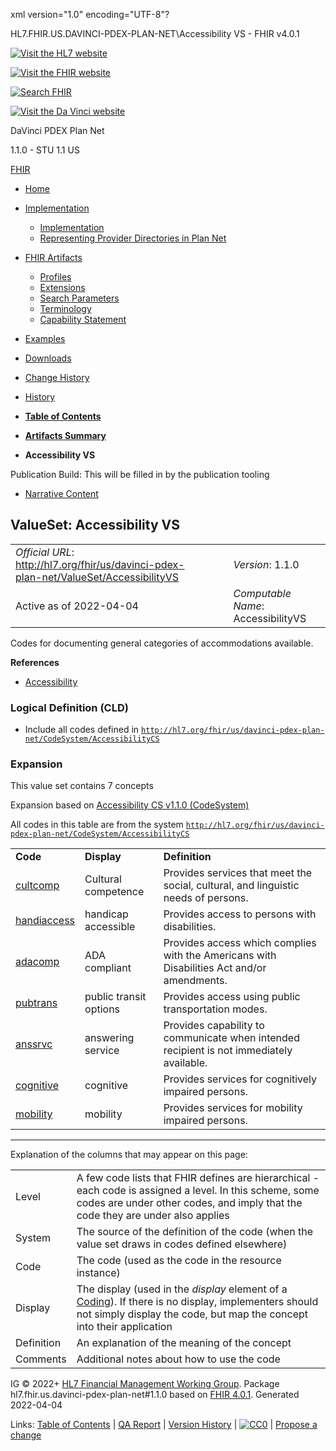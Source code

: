 xml version="1.0" encoding="UTF-8"?

HL7.FHIR.US.DAVINCI-PDEX-PLAN-NET\Accessibility VS - FHIR v4.0.1

[![Visit the HL7 website](assets/images/hl7-logo-header.png)](http://hl7.org)

[![Visit the FHIR website](assets/images/fhir-logo-www.png)](http://hl7.org/fhir)

[![Search FHIR](assets/images/search.png)](searchform.html)

[![Visit the Da Vinci website](assets/images/da-vinci_logo.jpg)](http://hl7.org/about/davinci)

DaVinci PDEX Plan Net

1.1.0 - STU 1.1
US

[FHIR](http://hl7.org/fhir/R4/index.html)

* [Home](index.html)
* [Implementation](#)
  + [Implementation](implementation.html)
  + [Representing Provider Directories in Plan Net](implementation.html#Representing)
* [FHIR Artifacts](#)
  + [Profiles](artifacts.html#3)
  + [Extensions](artifacts.html#4)
  + [Search Parameters](artifacts.html#2)
  + [Terminology](artifacts.html#5)
  + [Capability Statement](artifacts.html#1)
* [Examples](artifacts.html#7)
* [Downloads](downloads.html)
* [Change History](ChangeHistory.html)
* [History](http://www.hl7.org/fhir/us/davinci-pdex-plan-net/history.cfml)

* [**Table of Contents**](toc.html)
* [**Artifacts Summary**](artifacts.html)
* **Accessibility VS**

Publication Build: This will be filled in by the publication tooling

* [Narrative Content](#)

## ValueSet: Accessibility VS

|  |  |  |  |  |
| --- | --- | --- | --- | --- |
| *Official URL*: http://hl7.org/fhir/us/davinci-pdex-plan-net/ValueSet/AccessibilityVS | | | | *Version*: 1.1.0 |
| Active as of 2022-04-04 | | | | *Computable Name*: AccessibilityVS |

Codes for documenting general categories of accommodations available.

**References**

* [Accessibility](StructureDefinition-accessibility.html)

### Logical Definition (CLD)

* Include all codes defined in [`http://hl7.org/fhir/us/davinci-pdex-plan-net/CodeSystem/AccessibilityCS`](CodeSystem-AccessibilityCS.html)

### Expansion

This value set contains 7 concepts

Expansion based on [Accessibility CS v1.1.0 (CodeSystem)](CodeSystem-AccessibilityCS.html)

All codes in this table are from the system [`http://hl7.org/fhir/us/davinci-pdex-plan-net/CodeSystem/AccessibilityCS`](CodeSystem-AccessibilityCS.html)

|  |  |  |
| --- | --- | --- |
| **Code** | **Display** | **Definition** |
| [cultcomp](CodeSystem-AccessibilityCS.html#AccessibilityCS-cultcomp) | Cultural competence | Provides services that meet the social, cultural, and linguistic needs of persons. |
| [handiaccess](CodeSystem-AccessibilityCS.html#AccessibilityCS-handiaccess) | handicap accessible | Provides access to persons with disabilities. |
| [adacomp](CodeSystem-AccessibilityCS.html#AccessibilityCS-adacomp) | ADA compliant | Provides access which complies with the Americans with Disabilities Act and/or amendments. |
| [pubtrans](CodeSystem-AccessibilityCS.html#AccessibilityCS-pubtrans) | public transit options | Provides access using public transportation modes. |
| [anssrvc](CodeSystem-AccessibilityCS.html#AccessibilityCS-anssrvc) | answering service | Provides capability to communicate when intended recipient is not immediately available. |
| [cognitive](CodeSystem-AccessibilityCS.html#AccessibilityCS-cognitive) | cognitive | Provides services for cognitively impaired persons. |
| [mobility](CodeSystem-AccessibilityCS.html#AccessibilityCS-mobility) | mobility | Provides services for mobility impaired persons. |

---

Explanation of the columns that may appear on this page:

|  |  |
| --- | --- |
| Level | A few code lists that FHIR defines are hierarchical - each code is assigned a level. In this scheme, some codes are under other codes, and imply that the code they are under also applies |
| System | The source of the definition of the code (when the value set draws in codes defined elsewhere) |
| Code | The code (used as the code in the resource instance) |
| Display | The display (used in the *display* element of a [Coding](http://hl7.org/fhir/R4/datatypes.html#Coding)). If there is no display, implementers should not simply display the code, but map the concept into their application |
| Definition | An explanation of the meaning of the concept |
| Comments | Additional notes about how to use the code |

IG © 2022+ [HL7 Financial Management Working Group](http://www.hl7.org/Special/committees/fm). Package hl7.fhir.us.davinci-pdex-plan-net#1.1.0 based on [FHIR 4.0.1](http://hl7.org/fhir/R4/). Generated 2022-04-04

Links: [Table of Contents](toc.html) |
[QA Report](qa.html)
| [Version History](http://hl7.org/fhir/us/davinci-pdex-plan-net/history.html) |
[![CC0](cc0.png)](http://hl7.org/fhir/R4/license.html) |
[Propose a change](http://hl7.org/fhir-issues)
